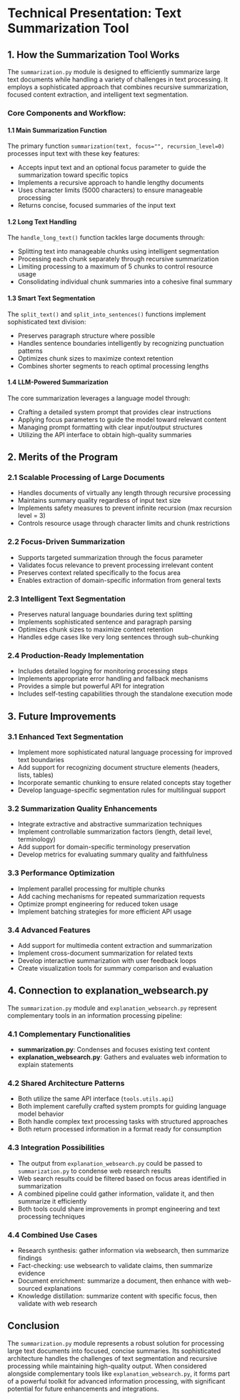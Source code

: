 # Technical Presentation: Text Summarization Tool

## 1. How the Summarization Tool Works

The `summarization.py` module is designed to efficiently summarize large text documents while handling a variety of challenges in text processing. It employs a sophisticated approach that combines recursive summarization, focused content extraction, and intelligent text segmentation.

### Core Components and Workflow:

#### 1.1 Main Summarization Function
The primary function `summarization(text, focus="", recursion_level=0)` processes input text with these key features:
- Accepts input text and an optional focus parameter to guide the summarization toward specific topics
- Implements a recursive approach to handle lengthy documents
- Uses character limits (5000 characters) to ensure manageable processing
- Returns concise, focused summaries of the input text

#### 1.2 Long Text Handling
The `handle_long_text()` function tackles large documents through:
- Splitting text into manageable chunks using intelligent segmentation
- Processing each chunk separately through recursive summarization
- Limiting processing to a maximum of 5 chunks to control resource usage
- Consolidating individual chunk summaries into a cohesive final summary

#### 1.3 Smart Text Segmentation
The `split_text()` and `split_into_sentences()` functions implement sophisticated text division:
- Preserves paragraph structure where possible
- Handles sentence boundaries intelligently by recognizing punctuation patterns
- Optimizes chunk sizes to maximize context retention
- Combines shorter segments to reach optimal processing lengths

#### 1.4 LLM-Powered Summarization
The core summarization leverages a language model through:
- Crafting a detailed system prompt that provides clear instructions
- Applying focus parameters to guide the model toward relevant content
- Managing prompt formatting with clear input/output structures
- Utilizing the API interface to obtain high-quality summaries

## 2. Merits of the Program

### 2.1 Scalable Processing of Large Documents
- Handles documents of virtually any length through recursive processing
- Maintains summary quality regardless of input text size
- Implements safety measures to prevent infinite recursion (max recursion level = 3)
- Controls resource usage through character limits and chunk restrictions

### 2.2 Focus-Driven Summarization
- Supports targeted summarization through the focus parameter
- Validates focus relevance to prevent processing irrelevant content
- Preserves context related specifically to the focus area
- Enables extraction of domain-specific information from general texts

### 2.3 Intelligent Text Segmentation
- Preserves natural language boundaries during text splitting
- Implements sophisticated sentence and paragraph parsing
- Optimizes chunk sizes to maximize context retention
- Handles edge cases like very long sentences through sub-chunking

### 2.4 Production-Ready Implementation
- Includes detailed logging for monitoring processing steps
- Implements appropriate error handling and fallback mechanisms
- Provides a simple but powerful API for integration
- Includes self-testing capabilities through the standalone execution mode

## 3. Future Improvements

### 3.1 Enhanced Text Segmentation
- Implement more sophisticated natural language processing for improved text boundaries
- Add support for recognizing document structure elements (headers, lists, tables)
- Incorporate semantic chunking to ensure related concepts stay together
- Develop language-specific segmentation rules for multilingual support

### 3.2 Summarization Quality Enhancements
- Integrate extractive and abstractive summarization techniques
- Implement controllable summarization factors (length, detail level, terminology)
- Add support for domain-specific terminology preservation
- Develop metrics for evaluating summary quality and faithfulness

### 3.3 Performance Optimization
- Implement parallel processing for multiple chunks
- Add caching mechanisms for repeated summarization requests
- Optimize prompt engineering for reduced token usage
- Implement batching strategies for more efficient API usage

### 3.4 Advanced Features
- Add support for multimedia content extraction and summarization
- Implement cross-document summarization for related texts
- Develop interactive summarization with user feedback loops
- Create visualization tools for summary comparison and evaluation

## 4. Connection to explanation_websearch.py

The `summarization.py` module and `explanation_websearch.py` represent complementary tools in an information processing pipeline:

### 4.1 Complementary Functionalities
- **summarization.py**: Condenses and focuses existing text content
- **explanation_websearch.py**: Gathers and evaluates web information to explain statements

### 4.2 Shared Architecture Patterns
- Both utilize the same API interface (`tools.utils.api`)
- Both implement carefully crafted system prompts for guiding language model behavior
- Both handle complex text processing tasks with structured approaches
- Both return processed information in a format ready for consumption

### 4.3 Integration Possibilities
- The output from `explanation_websearch.py` could be passed to `summarization.py` to condense web research results
- Web search results could be filtered based on focus areas identified in summarization
- A combined pipeline could gather information, validate it, and then summarize it efficiently
- Both tools could share improvements in prompt engineering and text processing techniques

### 4.4 Combined Use Cases
- Research synthesis: gather information via websearch, then summarize findings
- Fact-checking: use websearch to validate claims, then summarize evidence
- Document enrichment: summarize a document, then enhance with web-sourced explanations
- Knowledge distillation: summarize content with specific focus, then validate with web research

## Conclusion

The `summarization.py` module represents a robust solution for processing large text documents into focused, concise summaries. Its sophisticated architecture handles the challenges of text segmentation and recursive processing while maintaining high-quality output. When considered alongside complementary tools like `explanation_websearch.py`, it forms part of a powerful toolkit for advanced information processing, with significant potential for future enhancements and integrations.
